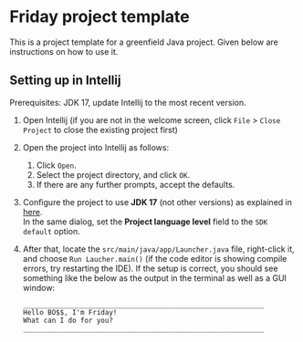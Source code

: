 # Friday project template

This is a project template for a greenfield Java project. Given below are instructions on how to use it.

## Setting up in Intellij

Prerequisites: JDK 17, update Intellij to the most recent version.

1. Open Intellij (if you are not in the welcome screen, click `File` > `Close Project` to close the existing project first)
1. Open the project into Intellij as follows:
   1. Click `Open`.
   1. Select the project directory, and click `OK`.
   1. If there are any further prompts, accept the defaults.
1. Configure the project to use **JDK 17** (not other versions) as explained in [here](https://www.jetbrains.com/help/idea/sdk.html#set-up-jdk).<br>
   In the same dialog, set the **Project language level** field to the `SDK default` option.
3. After that, locate the `src/main/java/app/Launcher.java` file, right-click it, and choose `Run Laucher.main()` 
(if the code editor is showing compile errors, try restarting the IDE). If the setup is correct, you should see 
something like the below as the output in the terminal as well as a GUI window:
   
    ```
    ___________________________________________________________
   Hello BO$$, I'm Friday!
   What can I do for you?
   ___________________________________________________________
    ```